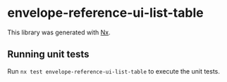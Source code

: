 # envelope-reference-ui-list-table

This library was generated with [Nx](https://nx.dev).

## Running unit tests

Run `nx test envelope-reference-ui-list-table` to execute the unit tests.
